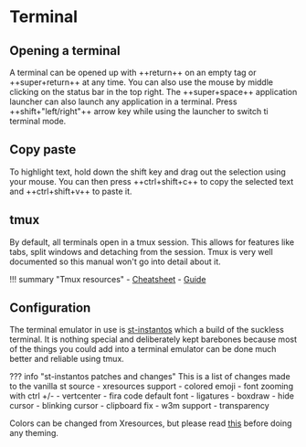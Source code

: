 # Terminal

## Opening a terminal

A terminal can be opened up with ++return++ on an empty tag or ++super+return++
at any time. You can also use the mouse by middle clicking on the status bar in
the top right. The ++super+space++ application launcher can also launch any
application in a terminal. Press ++shift+"left/right"++ arrow key while using the
launcher to switch ti terminal mode.

## Copy paste

To highlight text, hold down the shift key and drag out the selection using
your mouse. You can then press ++ctrl+shift+c++ to copy the selected text and
++ctrl+shift+v++ to paste it.

## tmux

By default, all terminals open in a tmux session. This allows for features
like tabs, split windows and detaching from the session. Tmux is very well
documented so this manual won't go into detail about it.

!!! summary "Tmux resources"
    - [Cheatsheet](https://tmuxcheatsheet.com/)
    - [Guide](https://github.com/tmux/tmux/wiki/Getting-Started)

## Configuration

The terminal emulator in use is
[st-instantos](https://github.com/instantOS/st-instantos/) which a build of the
suckless terminal. It is nothing special and deliberately kept barebones
because most of the things you could add into a terminal emulator can be done
much better and reliable using tmux.

??? info "st-instantos patches and changes"
    This is a list of changes made to the vanilla st source
    - xresources support
    - colored emoji
    - font zooming with ctrl +/-
    - vertcenter
    - fira code default font
    - ligatures
    - boxdraw
    - hide cursor
    - blinking cursor
    - clipboard fix
    - w3m support
    - transparency

Colors can be changed from Xresources, but
please read [this](https://instantos.io/youtube/customize) before doing any
theming.
